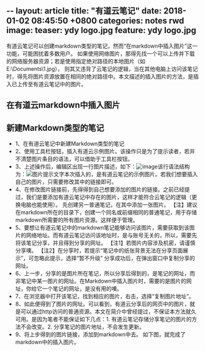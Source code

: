 --
layout: article
title:  "有道云笔记"
date:   2018-01-02 08:45:50 +0800
categories: notes rwd
image:
  teaser: ydy logo.jpg
  feature: ydy logo.jpg
---

有道云笔记可以创建markdown类型的笔记，然而“在markdown中插入图片”这一功能，可能困扰着多数用户。
如果使用网络图片，那得先找一个可以上传并下载的网络服务器资源；若是使用指定绝对路径的本地图片（如E:\Documents\1.jpg），
则其又违背了云笔记的逻辑，当在其他电脑上访问该笔记时，得先将图片资源放置在相同的绝对路径中。本文描述的插入图片的方法，是插入已上传至有道云笔记中的图片。
## 在有道云markdown中插入图片
## 新建Markdown类型的笔记
- 1、在有道云笔记中新建Markdown类型的笔记
- 2、使用工具栏按钮，插入有道云示例图片。该操作只是为了提示读者，若并不清楚图片条目的语法，可以借助于工具栏按钮。
- 3、上述操作后，编辑区出现一行图片描述，如下：![image](http://note.youdao.com/favicon.ico)该行语法结构为：![图片提示文字](图片链接)本次插入的，是有道云笔记的示例图片。若我们想要插入自己的图片，只需要修改其中的链接即可。
- 4、在修改图片链接前，先得得到自己想要添加的图片的链接。之前已经提过，我们是要添加有道云笔记中存在的图片，这样才能符合云笔记的逻辑（更换电脑也能使用）。
先创建另一普通笔记，在其中添加一张图片。
【注】建议在markdown所在的目录下，创建一个同名或前缀相同的普通笔记，用于存储markdown所需要的所有图片资源。这样便于管理。
- 5、要想让有道云笔记中的markdown笔记能够访问该图片，需要获取到该图片的网络地址。而有道云笔记访问该地址时，是与账号无关的，所以，需要先将该笔记分享，并且得到分享的网址。
【注1】若图片内容涉及机密，请谨慎分享噢。
【注2】在分享时，若提示“笔记中的纸张背景无法在分享页面展示”，可忽略此提示，选择“暂不升级”
分享成功后，在弹出窗口中复制分享的网址。
- 6、上一步，分享的是图片所在笔记，所以分享后得到的，是笔记的网址，而非笔记中某一图片的网址。在Markdown中插入图片时，需要的是图片的网址，你给它一个笔记的网址，是没有用的噢。
- 7、在浏览器中打开该笔记，找到相应的图片，右击，选择“复制图片地址”。
- 8、如此便得到了图片的网址。可以看到，有道云分享后的网页中的图片，就是可以通过http访问的普通资源。本文在简介中曾经提过，不保证本方法就久可用。是因为笔者不能保证如下几点：1. 有道云笔记存储分享笔记的图片的方法不会改变。2. 分享笔记的图片地址，不会发生更新。
- 9、将上步得到的图片链接，添加到markdown中去。
如下图，就完成了markdown中的插入图片。
